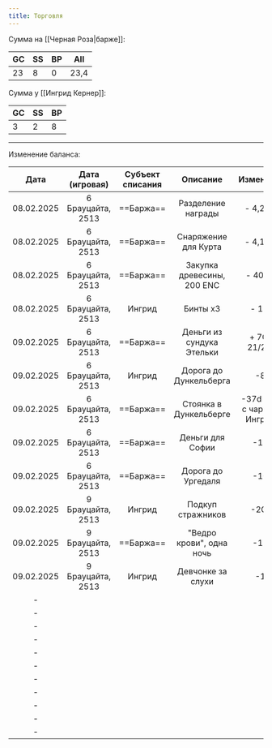 ```yaml
---
title: Торговля
---
```

Сумма на [[Черная Роза|барже]]:

| GC  | SS  | BP  | All  |
| --- | --- | --- | ---- |
| 23  | 8   | 0   | 23,4 |


Сумма у [[Ингрид Кернер]]:

| GC  | SS  | BP  |
| --- | --- | --- |
| 3   | 2   | 8   |


---

Изменение баланса:

|    Дата    |  Дата (игровая)   | Субъект списания |          Описание          |          Изменение          | Значение до | Значение после |
| :--------: | :---------------: | :--------------: | :------------------------: | :-------------------------: | :---------: | :------------: |
| 08.02.2025 | 6 Брауцайта, 2513 |    ==Баржа==     |     Разделение награды     |          - 4,2 GC           |  65,43 GC   |    61,23 GC    |
| 08.02.2025 | 6 Брауцайта, 2513 |    ==Баржа==     |    Снаряжение для Курта    |          - 4,1 GC           |  61,23 GC   |    57,13 GC    |
| 08.02.2025 | 6 Брауцайта, 2513 |    ==Баржа==     | Закупка древесины, 200 ENC |           - 40 GC           |  57,13 GC   |    17,13 GC    |
| 08.02.2025 | 6 Брауцайта, 2513 |      Ингрид      |          Бинты x3          |            - 12d            | 5GC 11/20d  |   5 GC 11/8d   |
| 09.02.2025 | 6 Брауцайта, 2513 |    ==Баржа==     | Деньги из сундука Этельки  |        + 7GC 21/29d         |  17,13 GC   |    25,21 GC    |
| 09.02.2025 | 6 Брауцайта, 2513 |      Ингрид      |   Дорога до Дункельберга   |             -8/             |  5GC 11/8d  |    5GC 3/8d    |
| 09.02.2025 | 6 Брауцайта, 2513 |    ==Баржа==     |   Стоянка в Дункельберге   | -37d (-2d с чарника Ингрид) |  25,30 GC   |    24GC 23/    |
| 09.02.2025 | 6 Брауцайта, 2513 |    ==Баржа==     |      Деньги для Софии      |            -13/             |  24GC 23/   |    24GC 10/    |
| 09.02.2025 | 6 Брауцайта, 2513 |    ==Баржа==     |     Дорога до Ургедаля     |            -10/             |  24GC 10/   |      24GC      |
| 09.02.2025 | 9 Брауцайта, 2513 |      Ингрид      |     Подкуп стражников      |            -2GC             |  5GC 3/8d   |    3GC 3/8d    |
| 09.02.2025 | 9 Брауцайта, 2513 |    ==Баржа==     |  "Ведро крови", одна ночь  |            -12/             |    24GC     |    23GC 8/     |
| 09.02.2025 | 9 Брауцайта, 2513 |      Ингрид      |     Девчонке за слухи      |             -1/             |  3GC 3/8d   |    3GC 2/8d    |
|     -      |                   |                  |                            |                             |             |                |
|     -      |                   |                  |                            |                             |             |                |
|     -      |                   |                  |                            |                             |             |                |
|     -      |                   |                  |                            |                             |             |                |
|     -      |                   |                  |                            |                             |             |                |
|     -      |                   |                  |                            |                             |             |                |
|     -      |                   |                  |                            |                             |             |                |
|     -      |                   |                  |                            |                             |             |                |
|     -      |                   |                  |                            |                             |             |                |
|     -      |                   |                  |                            |                             |             |                |
|     -      |                   |                  |                            |                             |             |                |
